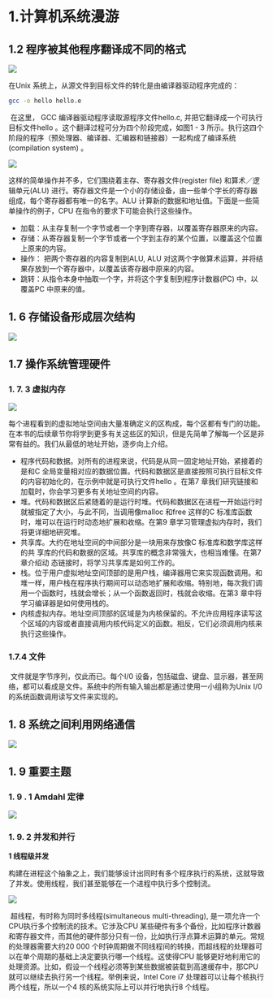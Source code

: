# 1.计算机系统漫游

## 1.2 程序被其他程序翻译成不同的格式

![](https://pic.imgdb.cn/item/62c59e4e5be16ec74a89d6fe.jpg)

在Unix 系统上，从源文件到目标文件的转化是由编译器驱动程序完成的：

```sh
gcc -o hello hello.e
```

​	在这里， GCC 编译器驱动程序读取源程序文件hello.c, 并把它翻译成一个可执行目标文件hello 。这个翻译过程可分为四个阶段完成，如图1 - 3 所示。执行这四个阶段的程序（预处理器、编译器、汇编器和链接器）一起构成了编译系统(compilation system) 。

![](https://pic.imgdb.cn/item/62c59f055be16ec74a8abf72.jpg)

这样的简单操作并不多，它们围绕着主存、寄存器文件(register file) 和算术／逻辑单元(ALU) 进行。寄存器文件是一个小的存储设备，由一些单个字长的寄存器组成，每个寄存器都有唯一的名字。ALU 计算新的数据和地址值。下面是一些简单操作的例子，CPU 在指令的要求下可能会执行这些操作。

* 加载：从主存复制一个字节或者一个字到寄存器，以覆盖寄存器原来的内容。
* 存储：从寄存器复制一个字节或者一个字到主存的某个位置，以覆盖这个位置上原来的内容。
* 操作： 把两个寄存器的内容复制到ALU, ALU 对这两个字做算术运算，并将结果存放到一个寄存器中，以覆盖该寄存器中原来的内容。
* 跳转：从指令本身中抽取一个字，并将这个字复制到程序计数器(PC) 中，以覆盖PC 中原来的值。

## 1. 6 存储设备形成层次结构

![](https://pic.imgdb.cn/item/62c5a2785be16ec74a8f6204.jpg)

## 1.7 操作系统管理硬件

### 1. 7. 3 虚拟内存

![](https://pic.imgdb.cn/item/62c5a3335be16ec74a908502.jpg)

​	每个进程看到的虚拟地址空间由大量准确定义的区构成，每个区都有专门的功能。在本书的后续章节你将学到更多有关这些区的知识，但是先简单了解每一个区是非常有益的。我们从最低的地址开始，逐步向上介绍。

* 程序代码和数据。对所有的进程来说，代码是从同一固定地址开始，紧接着的是和C 全局变量相对应的数据位置。代码和数据区是直接按照可执行目标文件的内容初始化的，在示例中就是可执行文件hello 。在第7 章我们研究链接和加载时，你会学习更多有关地址空间的内容。
* 堆。代码和数据区后紧随着的是运行时堆。代码和数据区在进程一开始运行时就被指定了大小，与此不同，当调用像malloc 和free 这样的C 标准库函数时，堆可以在运行时动态地扩展和收缩。在第9 章学习管理虚拟内存时，我们将更详细地研究堆。
* 共享库。大约在地址空间的中间部分是一块用来存放像C 标准库和数学库这样的共
  享库的代码和数据的区域。共享库的概念非常强大，也相当难懂。在第7 章介绍动
  态链接时，将学习共享库是如何工作的。
* 栈。位于用户虚拟地址空间顶部的是用户栈，编译器用它来实现函数调用。和堆一样，用户栈在程序执行期间可以动态地扩展和收缩。特别地，每次我们调用一个函数时，栈就会增长；从一个函数返回时，栈就会收缩。在第3 章中将学习编译器是如何使用栈的。
*  内核虚拟内存。地址空间顶部的区域是为内核保留的。不允许应用程序读写这个区域的内容或者直接调用内核代码定义的函数。相反，它们必须调用内核来执行这些操作。

### 1.7.4 文件

​	文件就是字节序列，仅此而已。每个I/0 设备，包括磁盘、键盘、显示器，甚至网络，都可以看成是文件。系统中的所有输入输出都是通过使用一小组称为Unix I/0 的系统函数调用读写文件来实现的。

## 1. 8 系统之间利用网络通信

![](https://pic.imgdb.cn/item/62c5a49f5be16ec74a92d2fb.jpg)

## 1. 9 重要主题

### 1. 9 . 1 Amdahl 定律

![](https://pic.imgdb.cn/item/62c5a4c85be16ec74a9315cb.jpg)

### 1. 9. 2 并发和并行

**1 线程级并发**

构建在进程这个抽象之上，我们能够设计出同时有多个程序执行的系统，这就导致了并发。使用线程，我们甚至能够在一个进程中执行多个控制流。

![](https://pic.imgdb.cn/item/62c5a54f5be16ec74a93f262.jpg)

​	超线程，有时称为同时多线程(simultaneous multi-threading), 是一项允许一个CPU执行多个控制流的技术。它涉及CPU 某些硬件有多个备份，比如程序计数器和寄存器文件，而其他的硬件部分只有一份，比如执行浮点算术运算的单元。常规的处理器需要大约20 000 个时钟周期做不同线程间的转换，而超线程的处理器可以在单个周期的基础上决定要执行哪一个线程。这使得CPU 能够更好地利用它的处理资源。比如，假设一个线程必须等到某些数据被装载到高速缓存中，那CPU 就可以继续去执行另一个线程。举例来说，Intel Core i7 处理器可以让每个核执行两个线程，所以一个4 核的系统实际上可以并行地执行8 个线程。